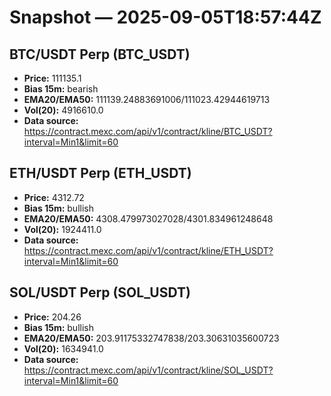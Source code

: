 # Snapshot — 2025-09-05T18:57:44Z

## BTC/USDT Perp (BTC_USDT)
- **Price:** 111135.1
- **Bias 15m:** bearish
- **EMA20/EMA50:** 111139.24883691006/111023.42944619713
- **Vol(20):** 4916610.0
- **Data source:** https://contract.mexc.com/api/v1/contract/kline/BTC_USDT?interval=Min1&limit=60

## ETH/USDT Perp (ETH_USDT)
- **Price:** 4312.72
- **Bias 15m:** bullish
- **EMA20/EMA50:** 4308.479973027028/4301.834961248648
- **Vol(20):** 1924411.0
- **Data source:** https://contract.mexc.com/api/v1/contract/kline/ETH_USDT?interval=Min1&limit=60

## SOL/USDT Perp (SOL_USDT)
- **Price:** 204.26
- **Bias 15m:** bullish
- **EMA20/EMA50:** 203.91175332747838/203.30631035600723
- **Vol(20):** 1634941.0
- **Data source:** https://contract.mexc.com/api/v1/contract/kline/SOL_USDT?interval=Min1&limit=60
